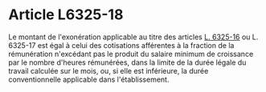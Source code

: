 # Article L6325-18

Le montant de l'exonération applicable au titre des articles [L. 6325-16][1] ou L. 6325-17 est égal à celui des cotisations afférentes à la fraction de la rémunération n'excédant pas le produit du salaire minimum de croissance par le nombre d'heures rémunérées, dans la limite de la durée légale du travail calculée sur le mois, ou, si elle est inférieure, la durée conventionnelle applicable dans l'établissement.

 [1]: /affichCodeArticle.do?cidTexte=LEGITEXT000006072050&idArticle=LEGIARTI000006904268&dateTexte=&categorieLien=cid